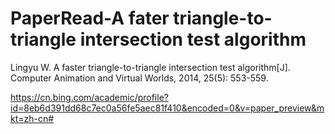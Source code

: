 # PaperRead-A fater triangle-to-triangle intersection test algorithm

Lingyu W. A faster triangle-to-triangle intersection test algorithm[J].  Computer Animation and Virtual Worlds, 2014, 25(5): 553-559.

https://cn.bing.com/academic/profile?id=8eb6d391dd68c7ec0a56fe5aec81f410&encoded=0&v=paper_preview&mkt=zh-cn#